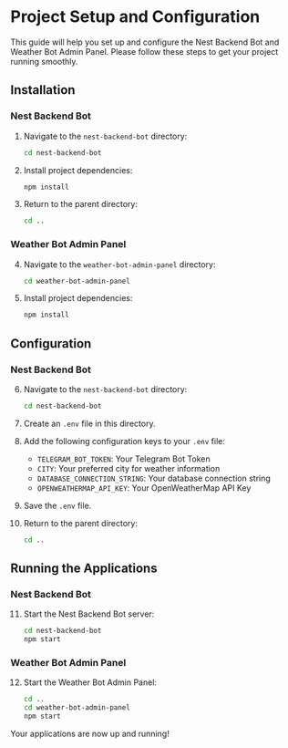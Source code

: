 # Project Setup and Configuration

This guide will help you set up and configure the Nest Backend Bot and Weather Bot Admin Panel. Please follow these steps to get your project running smoothly.

## Installation

### Nest Backend Bot

1. Navigate to the `nest-backend-bot` directory:

    ```sh
    cd nest-backend-bot
    ```

2. Install project dependencies:

    ```sh
    npm install
    ```

3. Return to the parent directory:

    ```sh
    cd ..
    ```

### Weather Bot Admin Panel

4. Navigate to the `weather-bot-admin-panel` directory:

    ```sh
    cd weather-bot-admin-panel
    ```

5. Install project dependencies:

    ```sh
    npm install
    ```

## Configuration

### Nest Backend Bot

6. Navigate to the `nest-backend-bot` directory:

    ```sh
    cd nest-backend-bot
    ```

7. Create an `.env` file in this directory.

8. Add the following configuration keys to your `.env` file:

   - `TELEGRAM_BOT_TOKEN`: Your Telegram Bot Token
   - `CITY`: Your preferred city for weather information
   - `DATABASE_CONNECTION_STRING`: Your database connection string
   - `OPENWEATHERMAP_API_KEY`: Your OpenWeatherMap API Key

9. Save the `.env` file.

10. Return to the parent directory:

    ```sh
    cd ..
    ```

## Running the Applications

### Nest Backend Bot

11. Start the Nest Backend Bot server:

    ```sh
    cd nest-backend-bot
    npm start
    ```

### Weather Bot Admin Panel

12. Start the Weather Bot Admin Panel:

    ```sh
    cd ..
    cd weather-bot-admin-panel
    npm start
    ```

Your applications are now up and running!

